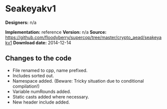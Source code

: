 # Seakeyakv1

**Designers:** n/a

**Implementation:** reference
**Version:** n/a
**Source:** https://github.com/floodyberry/supercop/tree/master/crypto_aead/seakeyakv1
**Download date:** 2014-12-14

## Changes to the code

* File renamed to cpp, name prefixed.
* Includes sorted out.
* Namespace added. (Beware: Tricky situation due to conditional compilation!)
* Variable numRounds added.
* Static casts added where necessary.
* New header include added.
